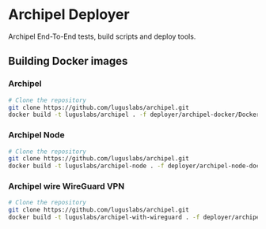 # Archipel Deployer
Archipel End-To-End tests, build scripts and deploy tools.

## Building Docker images
### Archipel
```bash
# Clone the repository
git clone https://github.com/luguslabs/archipel.git
docker build -t luguslabs/archipel . -f deployer/archipel-docker/Dockerfile
```

### Archipel Node
```bash
# Clone the repository
git clone https://github.com/luguslabs/archipel.git
docker build -t luguslabs/archipel-node . -f deployer/archipel-node-docker/Dockerfile
```

### Archipel wire WireGuard VPN
```bash
# Clone the repository
git clone https://github.com/luguslabs/archipel.git
docker build -t luguslabs/archipel-with-wireguard . -f deployer/archipel-with-wireguard/Dockerfile
```
